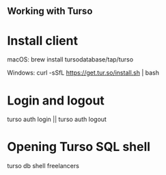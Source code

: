 ## Working with Turso

# Install client

macOS:
brew install tursodatabase/tap/turso

Windows:
curl -sSfL https://get.tur.so/install.sh | bash

# Login and logout

turso auth login || turso auth logout

# Opening Turso SQL shell

turso db shell freelancers

